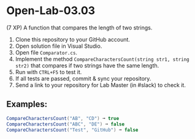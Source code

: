 # Open-Lab-03.03
(7 XP) A function that compares the length of two strings.

1. Clone this repository to your GitHub account.
2. Open solution file in Visual Studio.
3. Open file `Comparator.cs`.
4. Implement the method `CompareCharactersCount(string str1, string str2)` that compares if two strings have the same length.
5. Run with `CTRL+F5` to test it.
6. If all tests are passed, commit & sync your repository.
7. Send a link to your repository for Lab Master (in #slack) to check it.

## Examples: 
```C#
CompareCharactersCount("AB", "CD") ➞ true
CompareCharactersCount("ABC", "DE") ➞ false
CompareCharactersCount("Test", "GitHub") ➞ false
```
